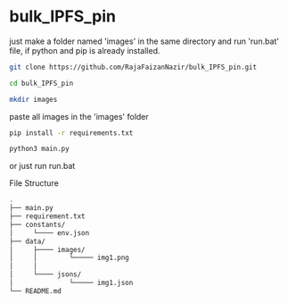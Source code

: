 # bulk_IPFS_pin
 
 just make a folder named 'images' in the same directory and run 'run.bat' file, if python and pip is already installed.

```sh
git clone https://github.com/RajaFaizanNazir/bulk_IPFS_pin.git
```

```sh
cd bulk_IPFS_pin
```

```sh
mkdir images
```

paste all images in the 'images' folder
 
 ```sh
 pip install -r requirements.txt
 ```
 
 ```sh
 python3 main.py
 ```
 or just run run.bat
 
File Structure
```sh
.
├── main.py
├── requirement.txt
├── constants/
│     └──── env.json
├── data/
│     ├──── images/
│     │        └───── img1.png
│     │
│     └──── jsons/
│              └───── img1.json
└── README.md
```